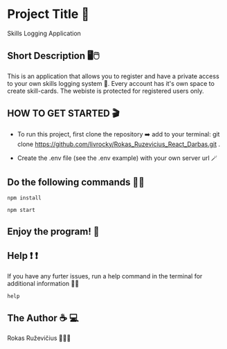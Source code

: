 # Project Title 🥷

Skills Logging Application

## Short Description 🖥🖱

This is an application that allows you to register and have a private access to your own skills logging system 📇. Every account has it's own space to create skill-cards. The webiste is protected for registered users only.

## HOW TO GET STARTED 🎬

- To run this project, first clone the repository :arrow_right: add to your terminal: git clone https://github.com/livrocky/Rokas_Ruzevicius_React_Darbas.git .

- Create the .env file (see the .env example) with your own server url 🪄

## Do the following commands 💂‍♀️

```
npm install
```

```
npm start
```

## Enjoy the program! :checkered_flag:

## Help :exclamation: :exclamation:

If you have any furter issues, run a help command in the terminal for additional information 🕵️‍♂️

```
help
```

## The Author :coffee: :computer:

Rokas Ruževičius 🧙🏼‍♂️

